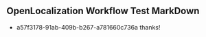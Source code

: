 ## OpenLocalization Workflow Test MarkDown
* a57f3178-91ab-409b-b267-a781660c736a thanks!

<!--HONumber=Aug16_HO2-->


